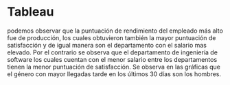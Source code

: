 # Tableau
podemos observar que la puntuación de rendimiento del empleado más alto fue de producción, los cuales obtuvieron también la mayor puntuación de satisfacción y de igual manera son el departamento con el salario mas elevado.
Por el contrario se observa que el departamento de ingeniería de software los cuales cuentan con el menor salario entre los departamentos tienen la menor puntuación de satisfacción.
Se observa en las gráficas que el género con mayor llegadas tarde en los últimos 30 días son los hombres.
